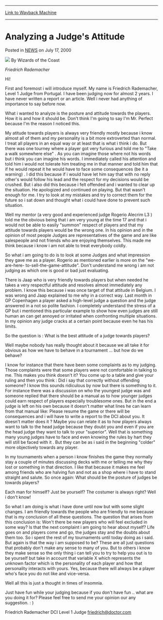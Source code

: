 
---
[Link to Wayback Machine](https://web.archive.org/web/20210502062718/https://magic.wizards.com/en/articles/archive/analyzing-judges-attitude-2000-07-17)

[_metadata_:author]:- "Wizards of the Coast"
[_metadata_:description]:- "Friedrich Rademacher Hi! First and foremost i will introduce myself. My name is Friedrich Rademacher, Level 1 Judge from Portugal. I have been judging now for almost 2 years. I have never written a report or an article. Well i never had anything of importance to say before now. What i wanted to analyze is the posture and attitude towards the players. How it is and how it"
[_metadata_:generator]:- "Drupal 7 (http://drupal.org)"
[_metadata_:node]:- "938696"
[_metadata_:publish_date]:- "2000-07-17"
[_metadata_:source]:- "div-main-content"
[_metadata_:title]:- "Analyzing a Judge's Attitude"
[_metadata_:wayback_capture_timestamp]:- "2021-05-02 06:27:18"
[_metadata_:wayback_raw_url]:- "https://web.archive.org/web/20210502062718id_/https://magic.wizards.com/en/articles/archive/analyzing-judges-attitude-2000-07-17"
[_metadata_:wayback_url]:- "https://magic.wizards.com/en/articles/archive/analyzing-judges-attitude-2000-07-17"
---


Analyzing a Judge's Attitude
============================



 Posted in [NEWS](/en/articles?source=MX_Nav2020)
 on July 17, 2000 






![](https://media.magic.wizards.com/styles/auth_small/public/images/person/wizards_author.jpg)
By Wizards of the Coast











*Friedrich Rademacher*


Hi!


First and foremost i will introduce myself. My name is Friedrich Rademacher, Level 1 Judge from Portugal. I have been judging now for almost 2 years. I have never written a report or an article. Well i never had anything of importance to say before now.


What i wanted to analyze is the posture and attitude towards the players. How it is and how it should be. Don't think I'm going to say I'm Mr. Perfect because I'm the reason I noticed this.


My atitude towards players is always very friendly mostly because i know almost all of them and my personality is a bit more extroverted than normal. I treat all players in an equal way or at least that is what i think i do. But there was one tourney where a player got very furious and told me to "Take a walk somewhere else" . As you can imagine those where not his words but i think you can imagine his words. I immediately called his attention and told him i would not tolerate him treating me in that manner and told him that if he would repeat it he would have to face some consequences (be it a warning) . I did this because if i would have let him say that with no reply other's would follow his lead and the respect for my decisions would be crushed. But i also did this because i felt offended and i wanted to clear up the situation. He apologized and continued on playing. But that wasn't enough for me. I try to look at my mistakes and try to correct them for the future so i sat down and thought what i could have done to prevent such situation.


Well my mentor (a very good and experienced judge Rogerio Alecrim L3 ) told me the obvious being that i am very young at the time 17 and that i would not be able to easily "summon" respect of players and that my attitude towards players would be the wrong one. In his opinion and in the opinion of most people Judges are representatives of the game and are like salespeople and not friends who are enjoying themselves. This made me think because i know i am not able to treat everybody coldly.


So what i am going to do is to look at some Judges and what impression they gave me as a player. Rogerio as mentioned earlier is more on the "we-are-here- to-sell-the-game-attitude". Don't understand me wrong i am not judging as which one is good or bad just evaluating.


There is Jaap who is very friendly towards players but when needed he takes a very respectful attitude and resolves almost immediately any problem. I know this because i was once target of that attitude in Belgium. I was wrong and Jaap explained to me why in a correct way. Last month in GP Copenhagen a player asked a high-level judge a question and the judge answered in a not so polite fashion. I completely understand the stress of a GP but i mentioned this particular example to show how even judges are still human an can get annoyed or irritated when confronting multiple situations. In my opinion any judge cracks at a certain point because even he has his limits.


So the question is : What is the best attitude of a judge towards players?


Well maybe nobody has really thought about it because we all take it for obvious as how we have to behave in a tournament ... but how do we behave?


I know for instance that there have been some complaints as to my judging. Those complaints were that some players were not comfortable in talking to me. This makes you think doesn't it? You come up to a table and give your ruling and then you think : Did i say that correctly without offending someone? I know this sounds ridiculous by now but there is something to it. For instance there was a discussion on who the youngest judge was and someone replied that there should be a manual as to how younger judges could earn respect of players especially troublesome ones. But in the end a judge is left on his own because it doesn't matter what lines he can learn from that manual like: Please resume the game or there will be consequences and i will have to write a report to the DCI about you. It doesn't matter does it ? Maybe you can relate it as to how players always want to talk to the head judge because they doubt you and even if you are the head judge they want to talk to your "superior". Well that is something many young judges have to face and even knowing the rules by hart they will still be faced with it . But they can be as i said in the beginning "colder" more objectively towards any player.


In my tournaments when a person i know finishes the game they normally stay a couple of minutes discussing decks with me or telling me why they lost or something in that direction. I like that because it makes me feel among friends who are halving fun and not as a shop where i have to stand straight and salute. So once again: What should be the posture of judges be towards players?


Each man for himself? Just be yourself? The costumer is always right? Well i don't know!


So what I am doing is what i have done until now but with some slight changes. I am friendly towards the people who are friendly to me because that is my conclusion of all these questions. The question that arises from this conclusion is: Won't there be new players who will feel excluded in some way? Is that the next complaint i am going to hear about myself? Life goes on and players come and go, the judges stay and the doubts about them too. So i spent the rest of my tournaments until today doing as i said. But again is that the way i am supposed to be? These are all just questions that probably don't make any sense to many of you. But to others i know they make sense so the only thing i can tell you to try to help you out is to be yourself but take in account that variable X which represents the unknown factor which is the personality of each player and how that personality interacts with yours. Yes, because there will always be a player who's face you do not like and vice-versa.


Well all this is just a thought in times of insomnia.


Just have fun while your judging because if you don't have fun .. what are you doing it for? Please feel free to send me your opinion our any suggestion. : )


Friedrich Rademacher DCI Level 1 Judge [friedrich@doctor.com](mailto:friedrich@doctor.com)







